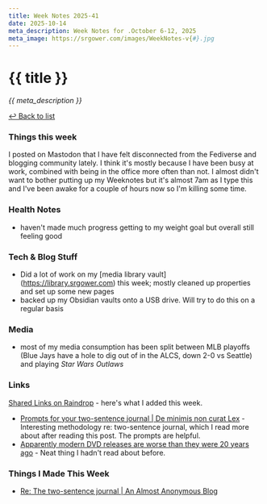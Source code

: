 ```yaml
---
title: Week Notes 2025-41
date: 2025-10-14
meta_description: Week Notes for .October 6-12, 2025
meta_image: https://srgower.com/images/WeekNotes-v{#}.jpg
---
```


# {{ title }}

*{{ meta_description }}*

[↩ Back to list](/weeknotes/)

### Things this week 
I posted on Mastodon that I have felt disconnected from the Fediverse and blogging community lately. I think it's mostly because I have been busy at work, combined with being in the office more often than not. I almost didn't want to bother putting up my Weeknotes but it's almost 7am as I type this and I've been awake for a couple of hours now so I'm killing some time. 
### Health Notes
- haven't made much progress getting to my weight goal but overall still feeling good
### Tech & Blog Stuff 
- Did a lot of work on my [media library vault] (https://library.srgower.com) this week; mostly cleaned up properties and set up some new pages
- backed up my Obsidian vaults onto a USB drive. Will try to do this on a regular basis
### Media 
- most of my media consumption has been split between MLB playoffs (Blue Jays have a hole to dig out of in the ALCS, down 2-0 vs Seattle) and playing *Star Wars Outlaws*
### Links 
[Shared Links on Raindrop](https://raindrop.io/srgower/shared-links-56296964) - here's what I added this week. 
- [Prompts for your two-sentence journal | De minimis non curat Lex](https://alexanderbjoy.com/two-sentence-journal-prompts/) - Interesting methodology re: two-sentence journal, which I read more about after reading this post. The prompts are helpful.
- [Apparently modern DVD releases are worse than they were 20 years ago](https://birchtree.me/blog/apparently-modern-dvd-releases-are-worse-than-they-were-20-years-ago/) - Neat thing I hadn't read about before.

### Things I Made This Week
- [Re: The two-sentence journal | An Almost Anonymous Blog](https://lwgrs.bearblog.dev/re-the-two-sentence-journal/)
